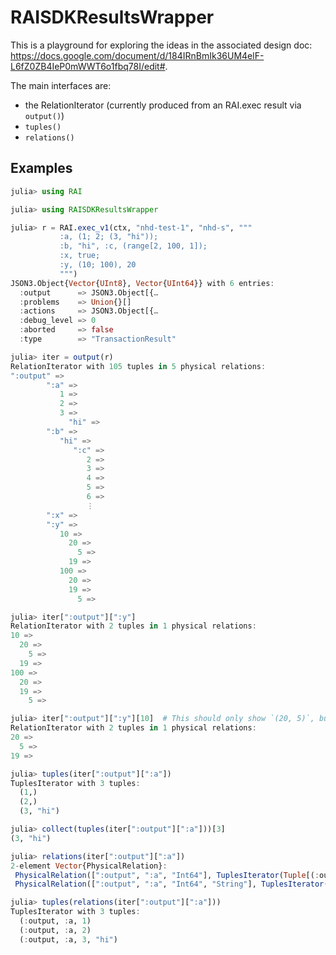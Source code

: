 # RAISDKResultsWrapper

This is a playground for exploring the ideas in the associated design doc: https://docs.google.com/document/d/184IRnBmIk36UM4elF-L6fZ0ZB4IeP0mWWT6o1fbq78I/edit#.

The main interfaces are:
- the RelationIterator (currently produced from an RAI.exec result via `output()`)
- `tuples()`
- `relations()`

## Examples
```julia
julia> using RAI

julia> using RAISDKResultsWrapper

julia> r = RAI.exec_v1(ctx, "nhd-test-1", "nhd-s", """
           :a, (1; 2; (3, "hi"));
           :b, "hi", :c, (range[2, 100, 1]);
           :x, true;
           :y, (10; 100), 20
           """)
JSON3.Object{Vector{UInt8}, Vector{UInt64}} with 6 entries:
  :output      => JSON3.Object[{…
  :problems    => Union{}[]
  :actions     => JSON3.Object[{…
  :debug_level => 0
  :aborted     => false
  :type        => "TransactionResult"

julia> iter = output(r)
RelationIterator with 105 tuples in 5 physical relations:
":output" =>
        ":a" =>
           1 =>
           2 =>
           3 =>
             "hi" =>
        ":b" =>
           "hi" =>
              ":c" =>
                 2 =>
                 3 =>
                 4 =>
                 5 =>
                 6 =>
                 ⋮
        ":x" =>
        ":y" =>
           10 =>
             20 =>
               5 =>
             19 =>
           100 =>
             20 =>
             19 =>
               5 =>

julia> iter[":output"][":y"]
RelationIterator with 2 tuples in 1 physical relations:
10 =>
  20 =>
    5 =>
  19 =>
100 =>
  20 =>
  19 =>
    5 =>

julia> iter[":output"][":y"][10]  # This should only show `(20, 5)`, but it's still buggy
RelationIterator with 2 tuples in 1 physical relations:
20 =>
  5 =>
19 =>

julia> tuples(iter[":output"][":a"])
TuplesIterator with 3 tuples:
  (1,)
  (2,)
  (3, "hi")

julia> collect(tuples(iter[":output"][":a"]))[3]
(3, "hi")

julia> relations(iter[":output"][":a"])
2-element Vector{PhysicalRelation}:
 PhysicalRelation([":output", ":a", "Int64"], TuplesIterator(Tuple[(:output, :a, 1), (:output, :a, 2)]))
 PhysicalRelation([":output", ":a", "Int64", "String"], TuplesIterator(Tuple[(:output, :a, 3, "hi")]))

julia> tuples(relations(iter[":output"][":a"]))
TuplesIterator with 3 tuples:
  (:output, :a, 1)
  (:output, :a, 2)
  (:output, :a, 3, "hi")
```
